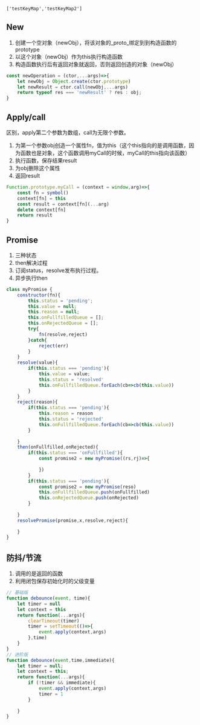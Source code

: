 ```keymap
['testKeyMap','testKeyMap2']
```
## <a id="new">New</a>
1. 创建一个空对象（newObj），将该对象的\_proto\_绑定到到构造函数的prototype
2. 以这个对象（newObj）作为this执行构造函数
3. 构造函数执行后有返回对象就返回，否则返回创造的对象（newObj）

```javascript
const newOperation = (ctor,...args)=>{
    let newObj = Object.create(ctor.prototype)
    let newResult = ctor.call(newObj,...args)
    return typeof res === 'newResult' ? res : obj;
}
```

## <a id="apply-call">Apply/call</a>

区别，apply第二个参数为数组，call为无限个参数。

1. 为第一个参数obj创造一个属性fn，值为this（这个this指向的是调用函数，因为函数也是对象，这个函数调用myCall的时候，myCall的this指向该函数）
2. 执行函数，保存结果result
3. 为obj删除这个属性
4. 返回result

```javascript
Function.prototype.myCall = (context = window,arg)=>{
    const fn = symbol()
    context[fn] = this
    const result = context[fn](...arg)
    delete context[fn]
    return result
}
```

## <a id="promise">Promise</a>

1. 三种状态
2. then解决过程
3. 订阅status，resolve发布执行过程。
4. 异步执行then

```javascript
class myPromise {
    constructor(fn){
        this.status = 'pending';
        this.value = null;
        this.reason = null;
        this.onFullfilledQueue = [];
        this.onRejectedQueue = [];
        try{
            fn(resolve,reject)
        }catch{
            reject(err)
        }
    }
    resolve(value){
        if(this.status === 'pending'){
            this.value = value;
            this.status = 'resolved'
            this.onFullfilledQueue.forEach(cb=>cb(this.value))
        }
    }
    reject(reason){
        if(this.status === 'pending'){
            this.reason = reason
            this.status = 'rejected'
            this.onFullfilledQueue.forEach(cb=>cb(this.value))
        }
        
    }
    then(onFullfilled,onRejected){
        if(this.status === 'onFullfilled'){
            const promise2 = new myPromise((rs,rj)=>{
                
            })
        }
        if(this.status === 'pending'){
        	const promise2 = new myPromise(reso)
            this.onFullfilledQueue.push(onFullfilled)
            this.onRejectedQueue.push(onRejected)
        }
    
    }
    resolvePromise(promise,x,resolve,reject){
        
    }
}
```

## <a id="debounce">防抖/节流</a>

1. 调用的是返回的函数
2. 利用闭包保存初始化时的父级变量

```javascript
// 基础版
function debounce(event, time){
    let timer = null
    let context = this
    return function(...args){
        clearTimeout(timer)
        timer = setTimeout(()=>{
        	event.apply(context,args)
        },time)
    }
}
// 进阶版
function debounce(event,time,immediate){
    let timer = null;
    let context = this;
    return function(...args){
        if (!timer && immediate){
            event.apply(context,args)
            timer = 1
        }
        
    }
}
```

